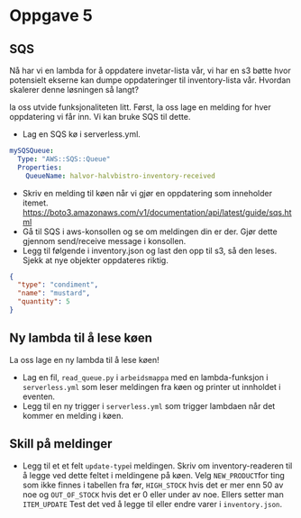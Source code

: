 # Oppgave 5

## SQS

Nå har vi en lambda for å oppdatere invetar-lista vår, vi har en s3 bøtte hvor potensielt ekserne kan dumpe oppdateringer til inventory-lista vår. Hvordan skalerer denne løsningen så langt?

la oss utvide funksjonaliteten litt. Først, la oss lage en melding for hver oppdatering vi får inn. Vi kan bruke SQS til dette.

- Lag en SQS kø i serverless.yml.

```yaml
mySQSQueue:
  Type: "AWS::SQS::Queue"
  Properties:
    QueueName: halvor-halvbistro-inventory-received
```

- Skriv en melding til køen når vi gjør en oppdatering som inneholder itemet.
  https://boto3.amazonaws.com/v1/documentation/api/latest/guide/sqs.html
- Gå til SQS i aws-konsollen og se om meldingen din er der. Gjør dette gjennom send/receive message i konsollen.
- Legg til følgende i inventory.json og last den opp til s3, så den leses. Sjekk at nye objekter oppdateres riktig.

```json
{
  "type": "condiment",
  "name": "mustard",
  "quantity": 5
}
```

## Ny lambda til å lese køen

La oss lage en ny lambda til å lese køen!

- Lag en fil, `read_queue.py` i `arbeidsmappa` med en lambda-funksjon i `serverless.yml` som leser meldingen fra køen og printer ut innholdet i eventen.
- Legg til en ny trigger i `serverless.yml` som trigger lambdaen når det kommer en melding i køen.

## Skill på meldinger

- Legg til et et felt `update-type`i meldingen. Skriv om inventory-readeren til å legge ved dette feltet i meldingene på køen. Velg `NEW_PRODUCT`for ting som ikke finnes i tabellen fra før, `HIGH_STOCK` hvis det er mer enn 50 av noe og `OUT_OF_STOCK` hvis det er 0 eller under av noe. Ellers setter man `ITEM_UPDATE` Test det ved å legge til eller endre varer i `inventory.json`.
